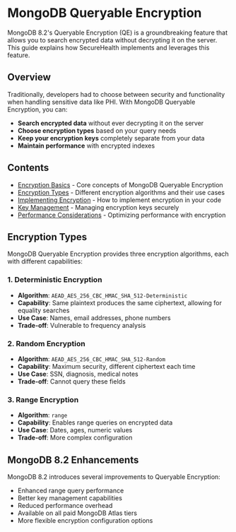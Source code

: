 # MongoDB Queryable Encryption

MongoDB 8.2's Queryable Encryption (QE) is a groundbreaking feature that allows you to search encrypted data without decrypting it on the server. This guide explains how SecureHealth implements and leverages this feature.

## Overview

Traditionally, developers had to choose between security and functionality when handling sensitive data like PHI. With MongoDB Queryable Encryption, you can:

- **Search encrypted data** without ever decrypting it on the server
- **Choose encryption types** based on your query needs
- **Keep your encryption keys** completely separate from your data
- **Maintain performance** with encrypted indexes

## Contents

- [Encryption Basics](basics) - Core concepts of MongoDB Queryable Encryption
- [Encryption Types](types) - Different encryption algorithms and their use cases
- [Implementing Encryption](implementation) - How to implement encryption in your code
- [Key Management](key-management) - Managing encryption keys securely
- [Performance Considerations](performance) - Optimizing performance with encryption

## Encryption Types

MongoDB Queryable Encryption provides three encryption algorithms, each with different capabilities:

### 1. Deterministic Encryption

- **Algorithm**: `AEAD_AES_256_CBC_HMAC_SHA_512-Deterministic`
- **Capability**: Same plaintext produces the same ciphertext, allowing for equality searches
- **Use Case**: Names, email addresses, phone numbers
- **Trade-off**: Vulnerable to frequency analysis

### 2. Random Encryption

- **Algorithm**: `AEAD_AES_256_CBC_HMAC_SHA_512-Random`
- **Capability**: Maximum security, different ciphertext each time
- **Use Case**: SSN, diagnosis, medical notes
- **Trade-off**: Cannot query these fields

### 3. Range Encryption

- **Algorithm**: `range`
- **Capability**: Enables range queries on encrypted data
- **Use Case**: Dates, ages, numeric values
- **Trade-off**: More complex configuration

## MongoDB 8.2 Enhancements

MongoDB 8.2 introduces several improvements to Queryable Encryption:

- Enhanced range query performance
- Better key management capabilities
- Reduced performance overhead
- Available on all paid MongoDB Atlas tiers
- More flexible encryption configuration options